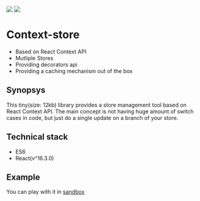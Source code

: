 <a href="https://www.npmjs.com/package/context-api-store"><img src="https://img.shields.io/badge/npm-context--api--store-brightgreen.svg"></a> <a href="https://www.npmjs.com/package/context-api-store"><img src="https://img.shields.io/npm/v/context-api-store.svg"></a>
# Context-store

 - Based on React Context API
 - Mutliple Stores
 - Providing decorators api
 - Providing a caching mechanism out of the box

## Synopsys
  
This tiny(size: 12kb) library provides a store management tool based on React Context API.
The main concept is not having huge amount of switch cases in code, but just do a single update
on a branch of your store.

## Technical stack

 - ES6
 - React(v^16.3.0)

## Example

 You can play with it in [sandbox](https://codesandbox.io/s/vigilant-perlman-ropw8?fontsize=14&hidenavigation=1&theme=dark)
